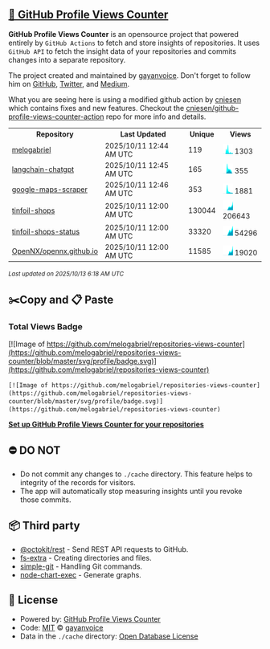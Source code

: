 ## [🚀 GitHub Profile Views Counter](https://github.com/gayanvoice/github-profile-views-counter)
**GitHub Profile Views Counter** is an opensource project that powered entirely by  `GitHub Actions` to fetch and store insights of repositories.
It uses `GitHub API` to fetch the insight data of your repositories and commits changes into a separate repository.

The project created and maintained by [gayanvoice](https://github.com/gayanvoice). Don't forget to follow him on [GitHub](https://github.com/gayanvoice), [Twitter](https://twitter.com/gayanvoice), and [Medium](https://gayanvoice.medium.com/).

What you are seeing here is using a modified github action by [cniesen](https://github.com/cniesen) which contains fixes and new features.  Checkout the [cniesen/github-profile-views-counter-action](https://github.com/cniesen/github-profile-views-counter-action) repo for more info and details.

<table>
	<tr>
		<th>
			Repository
		</th>
		<th>
			Last Updated
		</th>
		<th>
			Unique
		</th>
		<th>
			Views
		</th>
	</tr>
	<tr>
		<td>
			<a href="https://github.com/melogabriel/repositories-views-counter/tree/master/readme/411425982/year.md">
				melogabriel
			</a>
		</td>
		<td>
			2025/10/11 12:44 AM UTC
		</td>
		<td>
			119
		</td>
		<td>
			<img alt="Response time graph" src="https://github.com/melogabriel/repositories-views-counter/raw/master/graph/411425982/small/year.png" height="20"> 1303
		</td>
	</tr>
	<tr>
		<td>
			<a href="https://github.com/melogabriel/repositories-views-counter/tree/master/readme/633030414/year.md">
				langchain-chatgpt
			</a>
		</td>
		<td>
			2025/10/11 12:45 AM UTC
		</td>
		<td>
			165
		</td>
		<td>
			<img alt="Response time graph" src="https://github.com/melogabriel/repositories-views-counter/raw/master/graph/633030414/small/year.png" height="20"> 355
		</td>
	</tr>
	<tr>
		<td>
			<a href="https://github.com/melogabriel/repositories-views-counter/tree/master/readme/946732374/year.md">
				google-maps-scraper
			</a>
		</td>
		<td>
			2025/10/11 12:46 AM UTC
		</td>
		<td>
			353
		</td>
		<td>
			<img alt="Response time graph" src="https://github.com/melogabriel/repositories-views-counter/raw/master/graph/946732374/small/year.png" height="20"> 1881
		</td>
	</tr>
	<tr>
		<td>
			<a href="https://github.com/melogabriel/repositories-views-counter/tree/master/readme/959189261/year.md">
				tinfoil-shops
			</a>
		</td>
		<td>
			2025/10/11 12:00 AM UTC
		</td>
		<td>
			130044
		</td>
		<td>
			<img alt="Response time graph" src="https://github.com/melogabriel/repositories-views-counter/raw/master/graph/959189261/small/year.png" height="20"> 206643
		</td>
	</tr>
	<tr>
		<td>
			<a href="https://github.com/melogabriel/repositories-views-counter/tree/master/readme/964844222/year.md">
				tinfoil-shops-status
			</a>
		</td>
		<td>
			2025/10/11 12:00 AM UTC
		</td>
		<td>
			33320
		</td>
		<td>
			<img alt="Response time graph" src="https://github.com/melogabriel/repositories-views-counter/raw/master/graph/964844222/small/year.png" height="20"> 54296
		</td>
	</tr>
	<tr>
		<td>
			<a href="https://github.com/melogabriel/repositories-views-counter/tree/master/readme/985317875/year.md">
				OpenNX/opennx.github.io
			</a>
		</td>
		<td>
			2025/10/11 12:00 AM UTC
		</td>
		<td>
			11585
		</td>
		<td>
			<img alt="Response time graph" src="https://github.com/melogabriel/repositories-views-counter/raw/master/graph/985317875/small/year.png" height="20"> 19020
		</td>
	</tr>
</table>

<small><i>Last updated on 2025/10/13 6:18 AM UTC</i></small>

## ✂️Copy and 📋 Paste
### Total Views Badge
[![Image of https://github.com/melogabriel/repositories-views-counter](https://github.com/melogabriel/repositories-views-counter/blob/master/svg/profile/badge.svg)](https://github.com/melogabriel/repositories-views-counter)

```readme
[![Image of https://github.com/melogabriel/repositories-views-counter](https://github.com/melogabriel/repositories-views-counter/blob/master/svg/profile/badge.svg)](https://github.com/melogabriel/repositories-views-counter)
```
[**Set up GitHub Profile Views Counter for your repositories**](https://github.com/gayanvoice/github-profile-views-counter)
## ⛔ DO NOT
- Do not commit any changes to `./cache` directory. This feature helps to integrity of the records for visitors.
- The app will automatically stop measuring insights until you revoke those commits.
## 📦 Third party

- [@octokit/rest](https://www.npmjs.com/package/@octokit/rest) - Send REST API requests to GitHub.
- [fs-extra](https://www.npmjs.com/package/fs-extra) - Creating directories and files.
- [simple-git](https://www.npmjs.com/package/simple-git) - Handling Git commands.
- [node-chart-exec](https://www.npmjs.com/package/node-chart-exec) - Generate graphs.
## 📄 License
- Powered by: [GitHub Profile Views Counter](https://github.com/gayanvoice/github-profile-views-counter)
- Code: [MIT](./LICENSE) © [gayanvoice](https://github.com/gayanvoice)
- Data in the `./cache` directory: [Open Database License](https://opendatacommons.org/licenses/odbl/1-0/)
